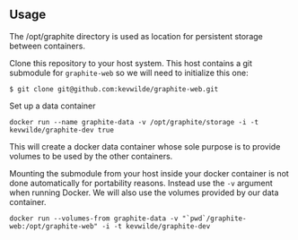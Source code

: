 Usage
-----

The /opt/graphite directory is used as location for persistent storage between containers.

Clone this repository to your host system. This host contains a git submodule for `graphite-web` so we will need to initialize this one:

	$ git clone git@github.com:kevwilde/graphite-web.git

Set up a data container

	docker run --name graphite-data -v /opt/graphite/storage -i -t kevwilde/graphite-dev true

This will create a docker data container whose sole purpose is to provide volumes to be used by the other containers.

Mounting the submodule from your host inside your docker container is not done automatically for portability reasons. Instead use the `-v` argument when running Docker. We will also use the volumes provided by our data container.

	docker run --volumes-from graphite-data -v "`pwd`/graphite-web:/opt/graphite-web" -i -t kevwilde/graphite-dev
